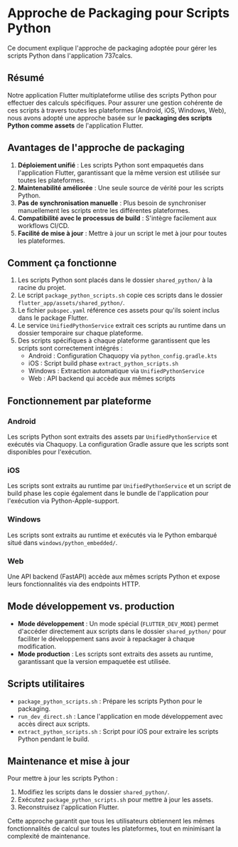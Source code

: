 # Approche de Packaging pour Scripts Python

Ce document explique l'approche de packaging adoptée pour gérer les scripts Python dans l'application 737calcs.

## Résumé

Notre application Flutter multiplateforme utilise des scripts Python pour effectuer des calculs spécifiques. Pour assurer une gestion cohérente de ces scripts à travers toutes les plateformes (Android, iOS, Windows, Web), nous avons adopté une approche basée sur le **packaging des scripts Python comme assets** de l'application Flutter.

## Avantages de l'approche de packaging

1. **Déploiement unifié** : Les scripts Python sont empaquetés dans l'application Flutter, garantissant que la même version est utilisée sur toutes les plateformes.
2. **Maintenabilité améliorée** : Une seule source de vérité pour les scripts Python.
3. **Pas de synchronisation manuelle** : Plus besoin de synchroniser manuellement les scripts entre les différentes plateformes.
4. **Compatibilité avec le processus de build** : S'intègre facilement aux workflows CI/CD.
5. **Facilité de mise à jour** : Mettre à jour un script le met à jour pour toutes les plateformes.

## Comment ça fonctionne

1. Les scripts Python sont placés dans le dossier `shared_python/` à la racine du projet.
2. Le script `package_python_scripts.sh` copie ces scripts dans le dossier `flutter_app/assets/shared_python/`.
3. Le fichier `pubspec.yaml` référence ces assets pour qu'ils soient inclus dans le package Flutter.
4. Le service `UnifiedPythonService` extrait ces scripts au runtime dans un dossier temporaire sur chaque plateforme.
5. Des scripts spécifiques à chaque plateforme garantissent que les scripts sont correctement intégrés :
   - Android : Configuration Chaquopy via `python_config.gradle.kts`
   - iOS : Script build phase `extract_python_scripts.sh`
   - Windows : Extraction automatique via `UnifiedPythonService`
   - Web : API backend qui accède aux mêmes scripts

## Fonctionnement par plateforme

### Android

Les scripts Python sont extraits des assets par `UnifiedPythonService` et exécutés via Chaquopy. La configuration Gradle assure que les scripts sont disponibles pour l'exécution.

### iOS

Les scripts sont extraits au runtime par `UnifiedPythonService` et un script de build phase les copie également dans le bundle de l'application pour l'exécution via Python-Apple-support.

### Windows

Les scripts sont extraits au runtime et exécutés via le Python embarqué situé dans `windows/python_embedded/`.

### Web

Une API backend (FastAPI) accède aux mêmes scripts Python et expose leurs fonctionnalités via des endpoints HTTP.

## Mode développement vs. production

- **Mode développement** : Un mode spécial (`FLUTTER_DEV_MODE`) permet d'accéder directement aux scripts dans le dossier `shared_python/` pour faciliter le développement sans avoir à repackager à chaque modification.
- **Mode production** : Les scripts sont extraits des assets au runtime, garantissant que la version empaquetée est utilisée.

## Scripts utilitaires

- `package_python_scripts.sh` : Prépare les scripts Python pour le packaging.
- `run_dev_direct.sh` : Lance l'application en mode développement avec accès direct aux scripts.
- `extract_python_scripts.sh` : Script pour iOS pour extraire les scripts Python pendant le build.

## Maintenance et mise à jour

Pour mettre à jour les scripts Python :

1. Modifiez les scripts dans le dossier `shared_python/`.
2. Exécutez `package_python_scripts.sh` pour mettre à jour les assets.
3. Reconstruisez l'application Flutter.

Cette approche garantit que tous les utilisateurs obtiennent les mêmes fonctionnalités de calcul sur toutes les plateformes, tout en minimisant la complexité de maintenance.
